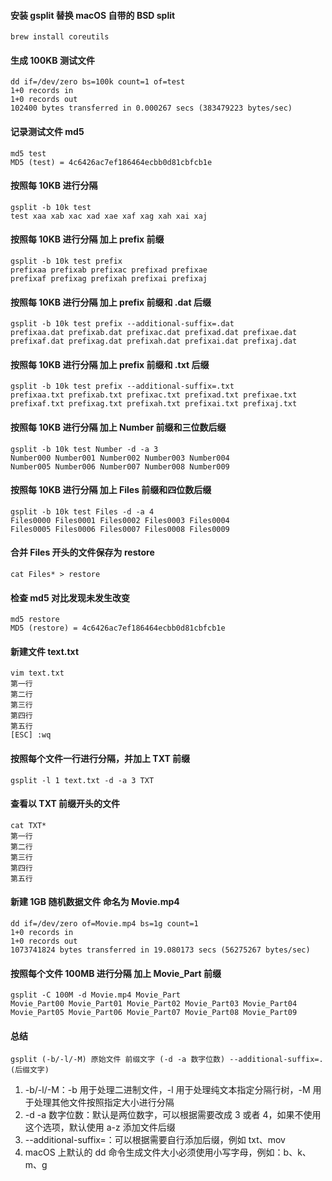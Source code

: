 #### 安装 gsplit 替换 macOS 自带的 BSD split
```
brew install coreutils
```

#### 生成 100KB 测试文件
```
dd if=/dev/zero bs=100k count=1 of=test
1+0 records in
1+0 records out
102400 bytes transferred in 0.000267 secs (383479223 bytes/sec)
```

#### 记录测试文件 md5
```
md5 test
MD5 (test) = 4c6426ac7ef186464ecbb0d81cbfcb1e
```

#### 按照每 10KB 进行分隔
```
gsplit -b 10k test
test xaa xab xac xad xae xaf xag xah xai xaj
```

#### 按照每 10KB 进行分隔 加上 prefix 前缀
```
gsplit -b 10k test prefix
prefixaa prefixab prefixac prefixad prefixae
prefixaf prefixag prefixah prefixai prefixaj
```

#### 按照每 10KB 进行分隔 加上 prefix 前缀和 .dat 后缀
```
gsplit -b 10k test prefix --additional-suffix=.dat
prefixaa.dat prefixab.dat prefixac.dat prefixad.dat prefixae.dat
prefixaf.dat prefixag.dat prefixah.dat prefixai.dat prefixaj.dat
```
#### 按照每 10KB 进行分隔 加上 prefix 前缀和 .txt 后缀
```
gsplit -b 10k test prefix --additional-suffix=.txt
prefixaa.txt prefixab.txt prefixac.txt prefixad.txt prefixae.txt
prefixaf.txt prefixag.txt prefixah.txt prefixai.txt prefixaj.txt
```

#### 按照每 10KB 进行分隔 加上 Number 前缀和三位数后缀
```
gsplit -b 10k test Number -d -a 3
Number000 Number001 Number002 Number003 Number004
Number005 Number006 Number007 Number008 Number009
```

#### 按照每 10KB 进行分隔 加上 Files 前缀和四位数后缀
```
gsplit -b 10k test Files -d -a 4
Files0000 Files0001 Files0002 Files0003 Files0004
Files0005 Files0006 Files0007 Files0008 Files0009
```

#### 合并 Files 开头的文件保存为 restore
```
cat Files* > restore
```

#### 检查 md5 对比发现未发生改变
```
md5 restore
MD5 (restore) = 4c6426ac7ef186464ecbb0d81cbfcb1e
```

#### 新建文件 text.txt
```
vim text.txt
第一行
第二行
第三行
第四行
第五行
[ESC] :wq
```

#### 按照每个文件一行进行分隔，并加上 TXT 前缀
```
gsplit -l 1 text.txt -d -a 3 TXT
```

#### 查看以 TXT 前缀开头的文件
```
cat TXT*
第一行
第二行
第三行
第四行
第五行
```

#### 新建 1GB 随机数据文件 命名为 Movie.mp4
```
dd if=/dev/zero of=Movie.mp4 bs=1g count=1
1+0 records in
1+0 records out
1073741824 bytes transferred in 19.080173 secs (56275267 bytes/sec)
```

#### 按照每个文件 100MB 进行分隔 加上 Movie_Part 前缀
```
gsplit -C 100M -d Movie.mp4 Movie_Part
Movie_Part00 Movie_Part01 Movie_Part02 Movie_Part03 Movie_Part04
Movie_Part05 Movie_Part06 Movie_Part07 Movie_Part08 Movie_Part09
```

#### 总结
```
gsplit (-b/-l/-M) 原始文件 前缀文字 (-d -a 数字位数) --additional-suffix=.(后缀文字) 
```

1. -b/-l/-M：-b 用于处理二进制文件，-l 用于处理纯文本指定分隔行树，-M 用于处理其他文件按照指定大小进行分隔
2. -d -a 数字位数：默认是两位数字，可以根据需要改成 3 或者 4，如果不使用这个选项，默认使用 a-z 添加文件后缀
3. --additional-suffix=：可以根据需要自行添加后缀，例如 txt、mov
4. macOS 上默认的 dd 命令生成文件大小必须使用小写字母，例如：b、k、m、g